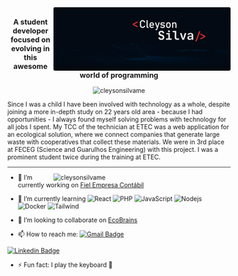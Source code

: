 <img src="./.github/cleyson-assinatura.png" alt="cleysonsilvame" min-width="400px" max-width="400px" width="400px" align="right"/> 
<h3 align="center">A student developer focused on evolving in this awesome world of programming</h3>

<p align="center">
  <img src="https://komarev.com/ghpvc/?username=cleysonsilvame" alt="cleysonsilvame" />
</p>
  
<p>
  Since I was a child I have been involved with technology as a whole, despite joining a more in-depth study on 22 years old area - because I had opportunities - I always found myself solving problems with technology for all jobs I spent. My TCC of the technician at ETEC was a web application for an ecological solution, where we connect companies that generate large waste with cooperatives that collect these materials. We were in 3rd place at FECEG (Science and Guarulhos Engineering) with this project. I was a prominent student twice during the training at ETEC.
 </p>
 
  ---


  <img src="https://github-readme-stats.vercel.app/api?username=cleysonsilvame&show_icons=true&bg_color=151515&title_color=fff&text_color=9f9f9f&icon_color=FD3838" alt="cleysonsilvame" min-width="400px" max-width="400px" width="400px" align="right"/> 
  
  
- 🔭 I’m currently working on [Fiel Empresa Contábil](http://www.fielcontabil.com.br)
- 🌱 I’m currently learning
  ![React](https://img.shields.io/badge/React-20232A?logo=react&logoColor=61DAFB)
  ![PHP](https://img.shields.io/badge/PHP-777BB4?logo=php&logoColor=white)
  ![JavaScript](https://img.shields.io/badge/JavaScript-F7DF1E?logo=javascript&logoColor=black)
  ![Nodejs](https://img.shields.io/badge/Node.js-43853D?logo=node.js&logoColor=white)
  ![Docker](https://img.shields.io/badge/Docker-2496ED?logo=docker&logoColor=white)
  ![Tailwind](https://img.shields.io/badge/Tailwind_CSS-38B2AC?logo=tailwind-css&logoColor=white)

- 👯 I’m looking to collaborate on [EcoBrains](https://github.com/onlybrains/WebSite-EcoBrains)
- 📫 How to reach me: 
[![Gmail Badge](https://img.shields.io/badge/-cleysonsilva.me@gmail.com-c14438?logo=Gmail&logoColor=white&link=mailto:cleysonsilva.me@gmail.com)](mailto:cleysonsilva.me@gmail.com)

[![Linkedin Badge](https://img.shields.io/badge/-Linkedin-0e76a8?logo=Linkedin&logoColor=white&link=https://www.linkedin.com/in/cleyson-silva-639b01188/)](https://www.linkedin.com/in/cleyson-silva-639b01188/)
- ⚡ Fun fact: I play the keyboard :musical_keyboard:
